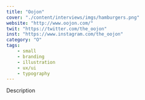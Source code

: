 ```yaml
---
title: "Oojon"
cover: "./content/interviews/imgs/hamburgers.png"
website: "http://www.oojon.com/"
twit: "https://twitter.com/the_oojon"
inst: "https://www.instagram.com/the_oojon"
category: "O"
tags:
    - small
    - branding
    - illustration
    - ux/ui
    - typography
---
```


Description
